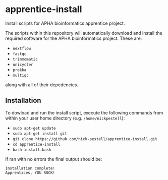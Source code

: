 # apprentice-install

Install scripts for APHA bioinformatics apprentice project.

The scripts within this repository will automatically download and install the required software for
the APHA bioinformatics project. These are:

- `nextflow`
- `fastqc`
- `trimmomatic`
- `unicycler`
- `prokka`
- `multiqc`

along with all of their depedencies.

## Installation

To dowload and run the install script, execute the following commands from within your user home
directory (e.g. `/home/nickpestell`):

- `sudo apt-get update`
- `sudo apt-get install git`
- `git clone https://github.com/nick-pestell/apprentice-install.git`
- `cd apprentice-install`
- `bash install.bash`

If ran with no errors the final output should be:

```
Installation complete!
Apprentices, YOU ROCK!
```
